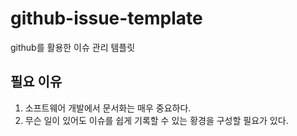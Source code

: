 # github-issue-template
github를 활용한 이슈 관리 템플릿

## 필요 이유
1. 소프트웨어 개발에서 문서화는 매우 중요하다. 
2. 무슨 일이 있어도 이슈를 쉽게 기록할 수 있는 황경을 구성할 필요가 있다.
